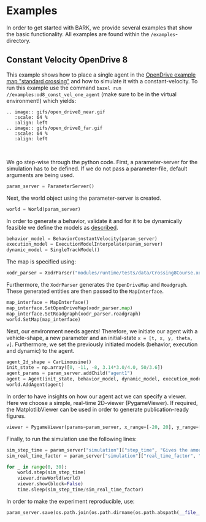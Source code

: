 Examples
=========================
In order to get started with BARK, we provide several examples that show the basic functionality. All examples are found within the `/examples`-directory.

## Constant Velocity OpenDrive 8

This example shows how to place a single agent in the [OpenDrive example map "standard crossing"](http://www.opendrive.org/download.html) and how to simulate it with a constant-velocity.
To run this example use the command `bazel run //examples:od8_const_vel_one_agent` (make sure to be in the virtual environment!) which yields:

```eval_rst
.. image:: gifs/open_drive8_near.gif
   :scale: 64 %
   :align: left
.. image:: gifs/open_drive8_far.gif
   :scale: 64 %
   :align: left
```


&nbsp;


We go step-wise through the python code. First, a parameter-server for the simulation has to be defined. If we do not pass a parameter-file, default arguments are being used.
```python
param_server = ParameterServer()
```

Next, the world object using the parameter-server is created.
```python
world = World(param_server)
```

In order to generate a behavior, validate it and for it to be dynamically feasible we define the models as [described](agent_components.md).
```python
behavior_model = BehaviorConstantVelocity(param_server)
execution_model = ExecutionModelInterpolate(param_server)
dynamic_model = SingleTrackModel()
```

The map is specified using:
```python
xodr_parser = XodrParser("modules/runtime/tests/data/Crossing8Course.xodr")
```

Furthermore, the `XodrParser` generates the `OpenDriveMap` and `Roadgraph`. These generated entities are then passed to the `MapInterface`.
```python
map_interface = MapInterface()
map_interface.SetOpenDriveMap(xodr_parser.map)
map_interface.SetRoadgraph(xodr_parser.roadgraph)
world.SetMap(map_interface)
```

Next, our environment needs agents! Therefore, we initiate our agent with a vehicle-shape, a new parameter and an initial-state `x = [t, x, y, theta, v]`.
Furthermore, we set the previously initiated models (behavior, execution and dynamic) to the agent.

```python
agent_2d_shape = CarLimousine()
init_state = np.array([0, -11, -8, 3.14*3.0/4.0, 50/3.6]) 
agent_params = param_server.addChild("agent1")
agent = Agent(init_state, behavior_model, dynamic_model, execution_model, agent_2d_shape, agent_params, 2, map_interface)
world.AddAgent(agent)
```

In order to have insights on how our agent act we can specify a viewer. Here we choose a simple, real-time 2D-viewer (PygameViewer).
If required, the MatplotlibViewer can be used in order to generate publication-ready figures.

```python
viewer = PygameViewer(params=param_server, x_range=[-20, 20], y_range=[-200, 20], follow_agent_id=agent.id)
```

Finally, to run the simulation use the following lines:
```python
sim_step_time = param_server["simulation"]["step_time", "Gives the amount of time in which one behavior planning call has to produce the result", 1]
sim_real_time_factor = param_server["simulation"]["real_time_factor", "How much faster than real-time, simulation shall be played", 1]

for _ in range(0, 30):
    world.step(sim_step_time)
    viewer.drawWorld(world)
    viewer.show(block=False)
    time.sleep(sim_step_time/sim_real_time_factor)
```

In order to make the experiment reproducible, use:
```python
param_server.save(os.path.join(os.path.dirname(os.path.abspath(__file__)), "params", "od8_const_vel_one_agent_written.json"))
```

